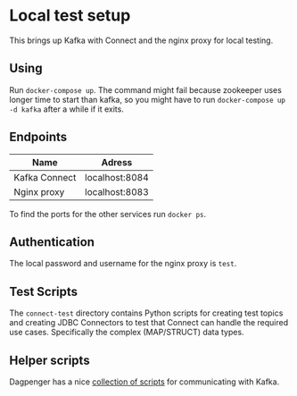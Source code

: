 # Local test setup

This brings up Kafka with Connect and the nginx proxy for local testing.

## Using

Run `docker-compose up`. The command might fail because zookeeper uses longer time to start than kafka, so you might have to run `docker-compose up -d kafka` after a while if it exits.

## Endpoints

| Name          | Adress         |
| ---           | -----          |
| Kafka Connect | localhost:8084 |
| Nginx proxy   | localhost:8083 |

To find the ports for the other services run `docker ps`.

## Authentication

The local password and username for the nginx proxy is `test`.

## Test Scripts

The `connect-test` directory contains Python scripts for creating test topics and creating JDBC Connectors to test 
that Connect can handle the required use cases. Specifically the complex (MAP/STRUCT) data types.


## Helper scripts

Dagpenger has a nice [collection of scripts](https://github.com/navikt/dagpenger/tree/master/script) for communicating with Kafka.
